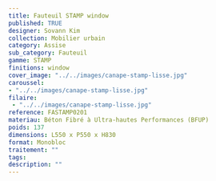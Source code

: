 ```yaml
---
title: Fauteuil STAMP window 
published: TRUE
designer: Sovann Kim
collection: Mobilier urbain
category: Assise
sub_category: Fauteuil
gamme: STAMP
finitions: window
cover_image: "../../images/canape-stamp-lisse.jpg"
caroussel: 
- "../../images/canape-stamp-lisse.jpg"
filaire: 
 - "../../images/canape-stamp-lisse.jpg"
reference: FASTAMP0201
materiau: Béton Fibré à Ultra-hautes Performances (BFUP)
poids: 137
dimensions: L550 x P550 x H830 
format: Monobloc
traitement: ""
tags: 
description: ""
---
```

